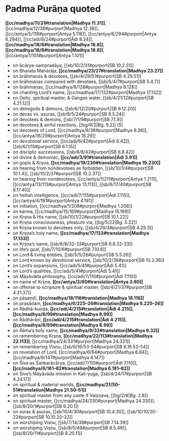 # Padma Purāṇa quoted

**[[cc/madhya/11/31#translation|Madhya 11.31]]**, [[cc/madhya/12/38#purport|Madhya 12.38]], [[cc/antya/5/118#purport|Antya 5.118]], [[cc/antya/6/294#purport|Antya 6.294]], [[cc/adi/8/24#purport|Ādi 8.24]], **[[cc/madhya/18/8#translation|Madhya 18.8]]**, **[[cc/madhya/18/8#translation|Madhya 18.8]]**, [[cc/antya/1/101#purport|Antya 1.101]]

* on ācārya-sampradāya, [[sb/10/2/31#purport|SB 10.2.31]]
* on Bharata Mahārāja, **[[cc/madhya/23/27#translation|Madhya 23.27]]**
* on brāhmaṇas & devotees, [[sb/4/29/51#purport|SB 4.29.51]]
* on brāhmaṇas compared with devotees, [[sb/5/4/7#purport|SB 5.4.7]]
* on brāhmaṇas, [[cc/madhya/8/128#purport|Madhya 8.128]]
* on chanting Lord’s name, [[cc/madhya/17/132#purport|Madhya 17.132]]
* on Deity, spiritual master, & Ganges water, [[sb/4/21/12#purport|SB 4.21.12]]
* on demigods & demons, [[sb/6/12/20#purport|SB 6.12.20]]
* on devas vs. asuras, [[sb/8/5/24#purport|SB 8.5.24]]
* on devotees & demons, [[sb/7/1/9#purport|SB 7.1.9]]
* on devotees & sinful reactions, [[bg/9/2|Bg. 9.2]] (5)
* on devotees of Lord, [[cc/madhya/8/36#purport|Madhya 8.36]], [[cc/antya/16/29#purport|Antya 16.29]]
* on devotional service, [[cc/adi/6/42#purport|Ādi 6.42]], [[sb/6/1/15#purport|SB 6.1.15]]
* on disciplic successions, [[sb/6/8/42#purport|SB 6.8.42]]
* on divine & demoniac, **[[cc/adi/3/91#translation|Ādi 3.91]]**
* on gopīs & Kṛṣṇa, **[[cc/madhya/19/230#translation|Madhya 19.230]]**
* on hearing from nondevotees as forbidden, [[sb/10/1/4#purport|SB 10.1.4]], [[sb/10/2/37#purport|SB 10.2.37]]
* on hearing from nondevotees, [[cc/antya/1/211#purport|Antya 1.211]], [[cc/antya/13/113#purport|Antya 13.113]], [[sb/6/17/40#purport|SB 6.17.40]]
* on hellish intelligence, [[cc/adi/7/115#purport|Ādi 7.115]], [[cc/antya/4/191#purport|Antya 4.191]]
* on initiation, [[cc/madhya/1/208#purport|Madhya 1.208]]
* on karma, [[cc/madhya/15/169#purport|Madhya 15.169]]
* on Kṛṣṇa & His name, [[sb/10/1/22#purport|SB 10.1.22]]
* on Kṛṣṇa consciousness, pleasure via, [[bg/5/22|Bg. 5.22]]
* on Kṛṣṇa known to devotees only, [[sb/4/29/3#purport|SB 4.29.3]]
* on Kṛṣṇa’s holy name, **[[cc/madhya/17/133#translation|Madhya 17.133]]**
* on Kṛṣṇa’s name, [[sb/6/8/32-33#purport|SB 6.8.32-33]]
* on life’s goal, [[sb/7/10/6#purport|SB 7.10.6]]
* on Lord & living entities, [[sb/5/5/26#purport|SB 5.5.26]]
* on Lord known by devotional service, [[sb/10/2/36#purport|SB 10.2.36]]
* on Lord’s expansions, [[cc/adi/5/41#purport|Ādi 5.41]]
* on Lord’s qualities, [[cc/adi/5/41#purport|Ādi 5.41]]
* on Māyāvāda philosophy, [[cc/adi/7/110#purport|Ādi 7.110]]
* on name of Kṛṣṇa, **[[cc/antya/3/60#translation|Antya 3.60]]**
* on offense to scripture & spiritual master, [[sb/4/21/37#purport|SB 4.21.37]]
* on pāṣaṇḍī, **[[cc/madhya/18/116#translation|Madhya 18.116]]**
* on prasādam, **[[cc/madhya/6/225–26#translation|Madhya 6.225–26]]**
* on Rādhā-kuṇḍa, **[[cc/adi/4/215#translation|Ādi 4.215]]**, **[[cc/madhya/8/99#translation|Madhya 8.99]]**
* on Rādhārāṇī, **[[cc/adi/4/215#translation|Ādi 4.215]]**, **[[cc/madhya/8/99#translation|Madhya 8.99]]**
* on Rāma’s holy name, **[[cc/madhya/9/32#translation|Madhya 9.32]]**
* on remembering Kṛṣṇa, **[[cc/madhya/22/113#translation|Madhya 22.113]]**, [[cc/madhya/24/331#purport|Madhya 24.331]]
* on remembering Viṣṇu, [[sb/6/16/53-54#purport|SB 6.16.53-54]]
* on revelation of Lord, [[cc/madhya/6/84#purport|Madhya 6.84]], [[cc/madhya/6/147#purport|Madhya 6.147]]
* on Śiva as Śaṅkarācārya, [[cc/adi/7/110#purport|Ādi 7.110]], **[[cc/madhya/6/181–82#translation|Madhya 6.181–82]]**
* on Śiva’s Māyāvāda mission in Kali-yuga, [[sb/4/24/17#purport|SB 4.24.17]]
* on spiritual & material worlds, **[[cc/madhya/21/50–51#translation|Madhya 21.50–51]]**
* on spiritual master from any caste if Vaiṣṇava, [[bg/2/8|Bg. 2.8]]
* on spiritual master, [[cc/madhya/24/330#purport|Madhya 24.330]], [[sb/8/20/1#purport|SB 8.20.1]]
* on suras & asuras, [[sb/10/4/30#purport|SB 10.4.30]], [[sb/10/10/20-22#purport|SB 10.10.20-22]]
* on worshiping Visṇu, [[sb/7/14/39#purport|SB 7.14.39]]
* on worshiping Viṣṇu, [[sb/8/5/49#purport|SB 8.5.49]], [[sb/8/20/11#purport|SB 8.20.11]]

